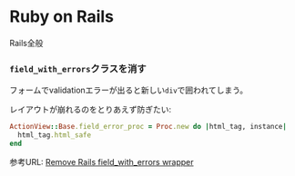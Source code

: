 # Ruby on Rails

Rails全般

### `field_with_errors`クラスを消す

フォームでvalidationエラーが出ると新しい`div`で囲われてしまう。

レイアウトが崩れるのをとりあえず防ぎたい:

```ruby
ActionView::Base.field_error_proc = Proc.new do |html_tag, instance|
  html_tag.html_safe
end
```

参考URL: [Remove Rails field_with_errors wrapper](https://coderwall.com/p/s-zwrg/remove-rails-field_with_errors-wrapper)
